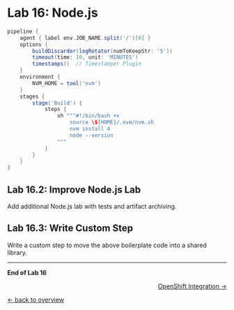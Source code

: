 Lab 16: Node.js
===============

```groovy
pipeline {
    agent { label env.JOB_NAME.split('/')[0] }
    options {
        buildDiscarder(logRotator(numToKeepStr: '5'))
        timeout(time: 10, unit: 'MINUTES')
        timestamps()  // Timestamper Plugin
    }
    environment {
        NVM_HOME = tool('nvm')
    }
    stages {
        stage('Build') {
            steps {
                sh """#!/bin/bash +x
                    source \${HOME}/.nvm/nvm.sh
                    nvm install 4
                    node --version
                """
            }
        }
    }
}
```

Lab 16.2: Improve Node.js Lab
-----------------------------

Add additional Node.js lab with tests and artifact archiving.

Lab 16.3: Write Custom Step
---------------------------

Write a custom step to move the above boilerplate code
into a shared library.

---

**End of Lab 16**

<p width="100px" align="right"><a href="17_openshift_pipeline.md">OpenShift Integration →</a></p>

[← back to overview](../README.md)
